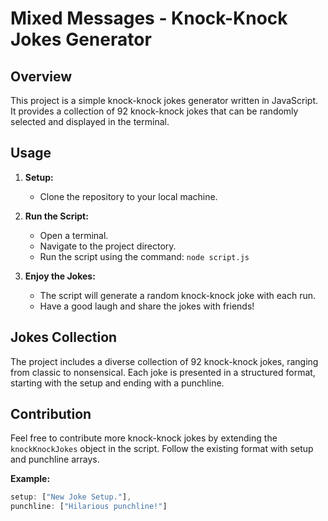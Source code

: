 # Mixed Messages - Knock-Knock Jokes Generator

## Overview

This project is a simple knock-knock jokes generator written in JavaScript. It provides a collection of 92 knock-knock jokes that can be randomly selected and displayed in the terminal.

## Usage

1. **Setup:**
   - Clone the repository to your local machine.

2. **Run the Script:**
   - Open a terminal.
   - Navigate to the project directory.
   - Run the script using the command: `node script.js`

3. **Enjoy the Jokes:**
   - The script will generate a random knock-knock joke with each run.
   - Have a good laugh and share the jokes with friends!

## Jokes Collection

The project includes a diverse collection of 92 knock-knock jokes, ranging from classic to nonsensical. Each joke is presented in a structured format, starting with the setup and ending with a punchline.

## Contribution

Feel free to contribute more knock-knock jokes by extending the `knockKnockJokes` object in the script. Follow the existing format with setup and punchline arrays.

**Example:**
```javascript
setup: ["New Joke Setup."],
punchline: ["Hilarious punchline!"]
```
